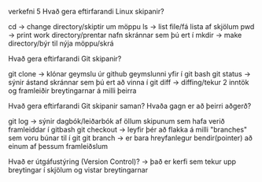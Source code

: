verkefni 5
Hvað gera eftirfarandi Linux skipanir?

cd -> change directory/skiptir um möppu
ls -> list file/fá lista af skjölum
pwd -> print work directory/prentar nafn skránnar sem þú ert í
mkdir -> make directory/býr til nýja möppu/skrá

Hvað gera eftirfarandi Git skipanir?

git clone -> klónar geymslu úr github geymslunni yfir í git bash 
git status -> sýnir ástand skránnar sem þú ert að vinna í
git diff -> diffing/tekur 2 inntök og framleiðir breytingarnar á milli þeirra

Hvað gera eftirfarandi Git skipanir saman? Hvaða gagn er að þeirri aðgerð?

git log -> sýnir dagbók/leiðarbók af öllum skipunum sem hafa verið framleiddar í gitbash
git checkout -> leyfir þér að flakka á milli "branches" sem voru búnar til í git
git branch -> er bara hreyfanlegur bendir(pointer) að einum af þessum framleiðslum

Hvað er útgáfustýring (Version Control)? -> það er kerfi sem tekur upp breytingar í skjölum og vistar breytingarnar
